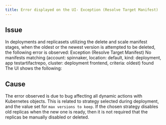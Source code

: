 ```yaml
---
title: Error displayed on the UI- Exception (Resolve Target Manifest)
---
```


## Issue
In deployments and replicasets utilizing the delete and scale manifest stages, when the oldest or the newest version is attempted to be deleted, the following error is observed:
Exception (Resolve Target Manifest)
No manifests matching (account: spinnaker, location: default, kind: deployment, app testartifactrepo, cluster: deployment frontend, criteria: oldest) found
The UI shows the following:



## Cause
The error observed is due to bug affecting all dynamic actions with Kubernetes objects. This is related to strategy selected during deployment, and the value set for ```max versions to keep```. If the chosen strategy disables old replicas when the new one is ready, then it is not required that the replicas be manually disabled or deleted.
``````

